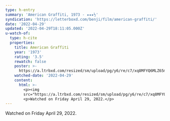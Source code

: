 ```yaml
---
type: h-entry
summary: 'American Graffiti, 1973 - ★★★½'
syndication: 'https://letterboxd.com/benji/film/american-graffiti/'
date: '2022-04-29'
updated: '2022-04-29T18:11:05.000Z'
u-watch-of:
  type: h-cite
  properties:
    title: American Graffiti
    year: '1973'
    rating: '3.5'
    rewatch: false
    poster: >-
      https://a.ltrbxd.com/resized/sm/upload/pg/y6/re/c7/xq8MFYQ6MLZ65mFpweqV6mCs39k-0-600-0-900-crop.jpg?v=c90f2b906e
    watched-date: '2022-04-29'
    content:
      html: >-
        <p><img
        src="https://a.ltrbxd.com/resized/sm/upload/pg/y6/re/c7/xq8MFYQ6MLZ65mFpweqV6mCs39k-0-600-0-900-crop.jpg?v=c90f2b906e"/></p>
        <p>Watched on Friday April 29, 2022.</p>
---
```

Watched on Friday April 29, 2022.
